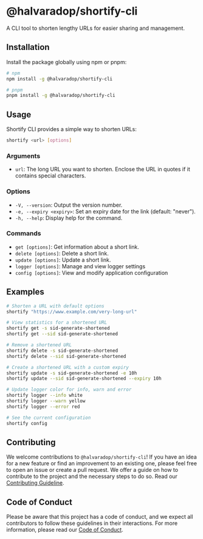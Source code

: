 # @halvaradop/shortify-cli

A CLI tool to shorten lengthy URLs for easier sharing and management.

## Installation

Install the package globally using npm or pnpm:

```bash
# npm
npm install -g @halvaradop/shortify-cli

# pnpm
pnpm install -g @halvaradop/shortify-cli
```

## Usage

Shortify CLI provides a simple way to shorten URLs:

```bash
shortify <url> [options]
```

### Arguments

- `url`: The long URL you want to shorten. Enclose the URL in quotes if it contains special characters.

### Options

- `-V, --version`: Output the version number.
- `-e, --expiry <expiry>`: Set an expiry date for the link (default: "never").
- `-h, --help`: Display help for the command.

### Commands

- `get [options]`: Get information about a short link.
- `delete [options]`: Delete a short link.
- `update [options]`: Update a short link.
- `logger [options]`: Manage and view logger settings
- `config [options]`: View and modify application configuration

## Examples

```bash
# Shorten a URL with default options
shortify "https://www.example.com/very-long-url"

# View statistics for a shortened URL
shortify get -s sid-generate-shortened
shortify get --sid sid-generate-shortened

# Remove a shortened URL
shortify delete -s sid-generate-shortened
shortify delete --sid sid-generate-shortened

# Create a shortened URL with a custom expiry
shortify update -s sid-generate-shortened -e 10h
shortify update --sid sid-generate-shortened --expiry 10h

# Update logger color for info, warn and error
shortify logger --info white
shortify logger --warn yellow
shortify logger --error red

# See the current configuration
shortify config
```

## Contributing

We welcome contributions to `@halvaradop/shortify-cli`! If you have an idea for a new feature or find an improvement to an existing one, please feel free to open an issue or create a pull request. We offer a guide on how to contribute to the project and the necessary steps to do so. Read our [Contributing Guideline](https://github.com/halvaradop/.github/blob/master/.github/CONTRIBUTING.md).

## Code of Conduct

Please be aware that this project has a code of conduct, and we expect all contributors to follow these guidelines in their interactions. For more information, please read our [Code of Conduct](https://github.com/halvaradop/.github/blob/master/.github/CODE_OF_CONDUCT.md).
